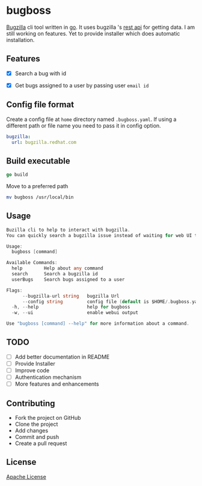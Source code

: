# bugboss

[Bugzilla](https://www.bugzilla.org/) cli tool written in [go](https://golang.org/). It uses bugzilla
's [rest api](https://wiki.mozilla.org/Bugzilla:REST_API) for getting data. I am still working on features. Yet to provide installer which does automatic installation.

## Features

- [x] Search a bug with id

- [x] Get bugs assigned to a user by passing user `email id`

## Config file format

Create a config file at `home` directory named `.bugboss.yaml`. If using a different path or file name you need to pass it in config option.

```yaml
bugzilla:
  url: bugzilla.redhat.com
```

## Build executable

```go
go build
```

Move to a preferred path

```bash
mv bugboss /usr/local/bin
```

## Usage

```go
Buzilla cli to help to interact with bugzilla.
You can quickly search a bugzilla issue instead of waiting for web UI to load

Usage:
  bugboss [command]

Available Commands:
  help        Help about any command
  search      Search a bugzilla id
  userBugs    Search bugs assigned to a user

Flags:
      --bugzilla-url string   bugzilla Url
      --config string         config file (default is $HOME/.bugboss.yaml)
  -h, --help                  help for bugboss
  -w, --ui                    enable webui output

Use "bugboss [command] --help" for more information about a command.
```

## TODO

- [ ] Add better documentation in README
- [ ] Provide Installer
- [ ] Improve code
- [ ] Authentication mechanism
- [ ] More features and enhancements

## Contributing

- Fork the project on GitHub
- Clone the project
- Add changes
- Commit and push
- Create a pull request

## License

[Apache License](LICENSE)
